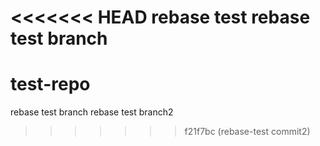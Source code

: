 <<<<<<< HEAD
rebase test
rebase test branch
=======
# test-repo

rebase test branch
rebase test branch2
>>>>>>> f21f7bc (rebase-test commit2)
